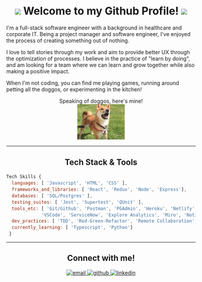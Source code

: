 <!--
**katherinemtam/katherinemtam** is a ✨ _special_ ✨ repository because its `README.md` (this file) appears on your GitHub profile.

Here are some ideas to get you started:

- 🔭 I’m currently working on ...
- 🌱 I’m currently learning ...
- 👯 I’m looking to collaborate on ...
- 🤔 I’m looking for help with ...
- 💬 Ask me about ...
- 📫 How to reach me: ...
- 😄 Pronouns: ...
- ⚡ Fun fact: ...
-->

<div align="left">
  <h1 align="center">
      <img src="https://emojis.slackmojis.com/emojis/images/1563480763/5999/meow_party.gif?1563480763" width="30"/>
      Welcome to my Github Profile!
      <img src="https://emojis.slackmojis.com/emojis/images/1547582922/5197/party_blob.gif?1547582922" width="30"> 
  </h1>
    
  I'm a full-stack software engineer with a background in healthcare and corporate IT. Being a project manager and software engineer, I've enjoyed the process of creating something out of nothing. 

  I love to tell stories through my work and aim to provide better UX through the optimization of processes. I believe in the practice of "learn by doing", and am looking for a team where we can learn and grow together while also making a positive impact.

  When I'm not coding, you can find me playing games, running around petting all the doggos, or experimenting in the kitchen! 

  <p align="center">
  Speaking of doggos, here's mine!</br>
  <img src="willow.jpg" width="25%"/>
  </p>
</div>

---

<div align="left">
  <h2 align="center">Tech Stack & Tools</h2>

```js  
Tech Skills {
  languages: [ 'Javascript', 'HTML', 'CSS' ],
  frameworks_and_libraries: [ 'React', 'Redux', 'Node', 'Express'],
  databases: [ 'SQL/Postgres' ],
  testing_suites: [ 'Jest', 'Supertest', 'QUnit' ],
  tools_etc: [ 'Git/Github', 'Postman', 'PGAdmin', 'Heroku', 'Netlify', 
             'VSCode', 'ServiceNow', 'Explore Analytics', 'Miro', 'Notion'],
  dev_practices: [ 'TDD', 'Red-Green-Refactor', 'Remote Collaboration', 'Agile Methodologies'],
  currently_learning: [ 'Typescript', 'Python']
 }
```

</div>

---

<div align="center">
  <h2>Connect with me!</h2>
  <a href="mailto:katherinemtam@gmail.com?subject=[GitHub]%20🔥%20Profile%20Contact&body=Hi%20Katherine, %0dI am reaching out to you in regards to..." target="_blank">
    <img src="https://img.shields.io/badge/e‑mail-D14836.svg?style=for-the-badge&logo=GMail&logoColor=white" alt=email style="margin-bottom: 5px;"/>
  </a>

  <a href="https://github.com/katherinemtam" target="_blank">
    <img src=https://img.shields.io/badge/github-%2324292e.svg?&style=for-the-badge&logo=github&logoColor=white alt=github style="margin-bottom: 5px;" />
  </a>

  <a href="https://www.linkedin.com/in/katherinemtam/" target="_blank">
    <img src=https://img.shields.io/badge/linkedin-%231E77B5.svg?&style=for-the-badge&logo=linkedin&logoColor=white alt=linkedin style="margin-bottom: 5px;" />
  </a>
</div>
